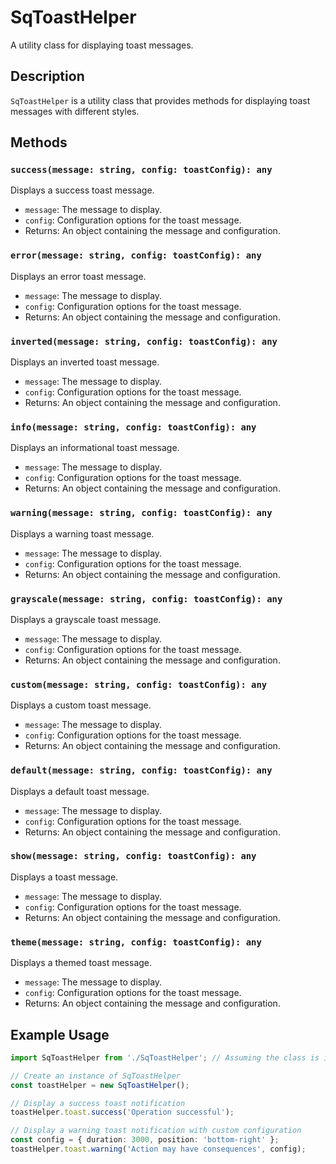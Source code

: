# SqToastHelper

A utility class for displaying toast messages.

## Description

`SqToastHelper` is a utility class that provides methods for displaying toast messages with different styles.

## Methods

### `success(message: string, config: toastConfig): any`

Displays a success toast message.

- `message`: The message to display.
- `config`: Configuration options for the toast message.
- Returns: An object containing the message and configuration.

### `error(message: string, config: toastConfig): any`

Displays an error toast message.

- `message`: The message to display.
- `config`: Configuration options for the toast message.
- Returns: An object containing the message and configuration.

### `inverted(message: string, config: toastConfig): any`

Displays an inverted toast message.

- `message`: The message to display.
- `config`: Configuration options for the toast message.
- Returns: An object containing the message and configuration.

### `info(message: string, config: toastConfig): any`

Displays an informational toast message.

- `message`: The message to display.
- `config`: Configuration options for the toast message.
- Returns: An object containing the message and configuration.

### `warning(message: string, config: toastConfig): any`

Displays a warning toast message.

- `message`: The message to display.
- `config`: Configuration options for the toast message.
- Returns: An object containing the message and configuration.

### `grayscale(message: string, config: toastConfig): any`

Displays a grayscale toast message.

- `message`: The message to display.
- `config`: Configuration options for the toast message.
- Returns: An object containing the message and configuration.

### `custom(message: string, config: toastConfig): any`

Displays a custom toast message.

- `message`: The message to display.
- `config`: Configuration options for the toast message.
- Returns: An object containing the message and configuration.

### `default(message: string, config: toastConfig): any`

Displays a default toast message.

- `message`: The message to display.
- `config`: Configuration options for the toast message.
- Returns: An object containing the message and configuration.

### `show(message: string, config: toastConfig): any`

Displays a toast message.

- `message`: The message to display.
- `config`: Configuration options for the toast message.
- Returns: An object containing the message and configuration.

### `theme(message: string, config: toastConfig): any`

Displays a themed toast message.

- `message`: The message to display.
- `config`: Configuration options for the toast message.
- Returns: An object containing the message and configuration.


## Example Usage

```typescript
import SqToastHelper from './SqToastHelper'; // Assuming the class is in a file named SqToastHelper.js

// Create an instance of SqToastHelper
const toastHelper = new SqToastHelper();

// Display a success toast notification
toastHelper.toast.success('Operation successful');

// Display a warning toast notification with custom configuration
const config = { duration: 3000, position: 'bottom-right' };
toastHelper.toast.warning('Action may have consequences', config);
```
